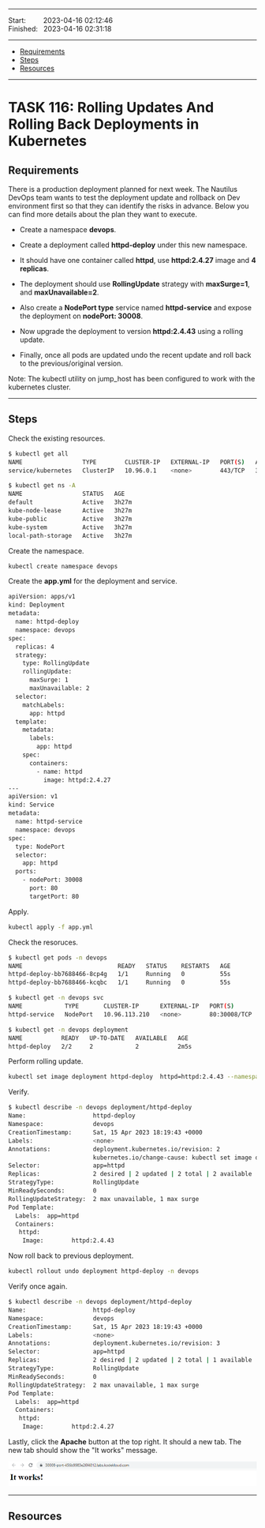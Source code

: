 
------------------------------

Start: &nbsp;&nbsp;&nbsp;&nbsp;&nbsp;&nbsp;&nbsp;&nbsp;2023-04-16 02:12:46        
Finished: &nbsp;&nbsp;2023-04-16 02:31:18

------------------------------

- [Requirements](#requirements)
- [Steps](#steps)
- [Resources](#resources)

------------------------------

# TASK 116: Rolling Updates And Rolling Back Deployments in Kubernetes

## Requirements

There is a production deployment planned for next week. The Nautilus DevOps team wants to test the deployment update and rollback on Dev environment first so that they can identify the risks in advance. Below you can find more details about the plan they want to execute.

- Create a namespace **devops**. 

- Create a deployment called **httpd-deploy** under this new namespace.

- It should have one container called **httpd**, use **httpd:2.4.27** image and **4 replicas**. 

- The deployment should use **RollingUpdate** strategy with **maxSurge=1**, and **maxUnavailable=2**. 

- Also create a **NodePort type** service named **httpd-service** and expose the deployment on **nodePort: 30008**.

- Now upgrade the deployment to version **httpd:2.4.43** using a rolling update.

- Finally, once all pods are updated undo the recent update and roll back to the previous/original version.

Note: The kubectl utility on jump_host has been configured to work with the kubernetes cluster.

------------------------------

## Steps

Check the existing resources.

```bash
$ kubectl get all
NAME                 TYPE        CLUSTER-IP   EXTERNAL-IP   PORT(S)   AGE
service/kubernetes   ClusterIP   10.96.0.1    <none>        443/TCP   3h26m  
```
```bash
$ kubectl get ns -A
NAME                 STATUS   AGE
default              Active   3h27m
kube-node-lease      Active   3h27m
kube-public          Active   3h27m
kube-system          Active   3h27m
local-path-storage   Active   3h27m 
```

Create the namespace.

```bash
kubectl create namespace devops
```

Create the **app.yml** for the deployment and service.

```bash
apiVersion: apps/v1
kind: Deployment
metadata:
  name: httpd-deploy
  namespace: devops
spec:
  replicas: 4
  strategy:
    type: RollingUpdate
    rollingUpdate:
      maxSurge: 1
      maxUnavailable: 2
  selector:
    matchLabels:
      app: httpd
  template:
    metadata:
      labels:
        app: httpd
    spec:
      containers:
        - name: httpd
          image: httpd:2.4.27
---
apiVersion: v1
kind: Service
metadata:
  name: httpd-service
  namespace: devops
spec:
  type: NodePort
  selector:
    app: httpd
  ports:
    - nodePort: 30008          
      port: 80
      targetPort: 80
```

Apply. 

```bash
kubectl apply -f app.yml
```

Check the resoruces.

```bash
$ kubectl get pods -n devops
NAME                           READY   STATUS    RESTARTS   AGE
httpd-deploy-bb7688466-8cp4g   1/1     Running   0          55s
httpd-deploy-bb7688466-kcqbc   1/1     Running   0          55s 
```
```bash
$ kubectl get -n devops svc
NAME            TYPE       CLUSTER-IP      EXTERNAL-IP   PORT(S)        AGE
httpd-service   NodePort   10.96.113.210   <none>        80:30008/TCP   105s 
```
```bash
$ kubectl get -n devops deployment
NAME           READY   UP-TO-DATE   AVAILABLE   AGE
httpd-deploy   2/2     2            2           2m5s 
```

Perform  rolling update.

```bash
kubectl set image deployment httpd-deploy  httpd=httpd:2.4.43 --namespace devops --record=true
```

Verify.

```bash
$ kubectl describe -n devops deployment/httpd-deploy
Name:                   httpd-deploy
Namespace:              devops
CreationTimestamp:      Sat, 15 Apr 2023 18:19:43 +0000
Labels:                 <none>
Annotations:            deployment.kubernetes.io/revision: 2
                        kubernetes.io/change-cause: kubectl set image deployment httpd-deploy httpd=httpd:2.4.43 --namespace=devops --record=true
Selector:               app=httpd
Replicas:               2 desired | 2 updated | 2 total | 2 available | 0 unavailable
StrategyType:           RollingUpdate
MinReadySeconds:        0
RollingUpdateStrategy:  2 max unavailable, 1 max surge
Pod Template:
  Labels:  app=httpd
  Containers:
   httpd:
    Image:        httpd:2.4.43 
```

Now roll back to previous deployment.

```bash
kubectl rollout undo deployment httpd-deploy -n devops 
```

Verify once again.

```bash
$ kubectl describe -n devops deployment/httpd-deploy
Name:                   httpd-deploy
Namespace:              devops
CreationTimestamp:      Sat, 15 Apr 2023 18:19:43 +0000
Labels:                 <none>
Annotations:            deployment.kubernetes.io/revision: 3
Selector:               app=httpd
Replicas:               2 desired | 2 updated | 2 total | 1 available | 1 unavailable
StrategyType:           RollingUpdate
MinReadySeconds:        0
RollingUpdateStrategy:  2 max unavailable, 1 max surge
Pod Template:
  Labels:  app=httpd
  Containers:
   httpd:
    Image:        httpd:2.4.27 
```

Lastly, click the **Apache** button at the top right. It should a new tab. The new tab should show the "It works" message.

![](../Images/task116itworkswebpage.png)



------------------------------

## Resources
